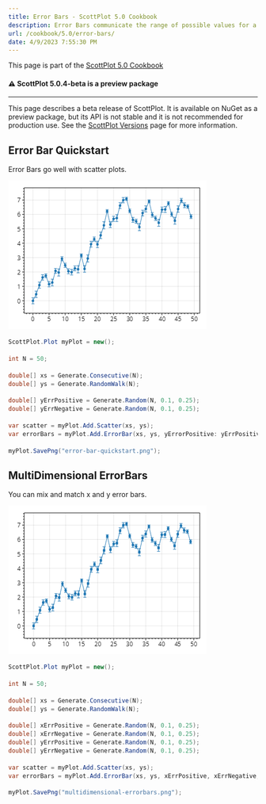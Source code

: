 ```yaml
---
title: Error Bars - ScottPlot 5.0 Cookbook
description: Error Bars communicate the range of possible values for a measurement
url: /cookbook/5.0/error-bars/
date: 4/9/2023 7:55:30 PM
---
```


This page is part of the [ScottPlot 5.0 Cookbook](../)


<div class='alert alert-warning' role='alert'><h4 class='alert-heading py-0 my-0'>⚠️ ScottPlot 5.0.4-beta is a preview package</h4><hr /><p class='mb-0'><span class='fw-semibold'>This page describes a beta release of ScottPlot.</span> It is available on NuGet as a preview package, but its API is not stable and it is not recommended for production use. See the <a href='https://scottplot.net/versions/'>ScottPlot Versions</a> page for more information. </p></div>



## Error Bar Quickstart

Error Bars go well with scatter plots.

[![](error-bar-quickstart.png)](error-bar-quickstart.png)

```cs
ScottPlot.Plot myPlot = new();

int N = 50;

double[] xs = Generate.Consecutive(N);
double[] ys = Generate.RandomWalk(N);

double[] yErrPositive = Generate.Random(N, 0.1, 0.25);
double[] yErrNegative = Generate.Random(N, 0.1, 0.25);

var scatter = myPlot.Add.Scatter(xs, ys);
var errorBars = myPlot.Add.ErrorBar(xs, ys, yErrorPositive: yErrPositive, yErrorNegative: yErrNegative, color: scatter.LineStyle.Color);

myPlot.SavePng("error-bar-quickstart.png");
```


## MultiDimensional ErrorBars

You can mix and match x and y error bars.

[![](multidimensional-errorbars.png)](multidimensional-errorbars.png)

```cs
ScottPlot.Plot myPlot = new();

int N = 50;

double[] xs = Generate.Consecutive(N);
double[] ys = Generate.RandomWalk(N);

double[] xErrPositive = Generate.Random(N, 0.1, 0.25);
double[] xErrNegative = Generate.Random(N, 0.1, 0.25);
double[] yErrPositive = Generate.Random(N, 0.1, 0.25);
double[] yErrNegative = Generate.Random(N, 0.1, 0.25);

var scatter = myPlot.Add.Scatter(xs, ys);
var errorBars = myPlot.Add.ErrorBar(xs, ys, xErrPositive, xErrNegative, yErrPositive, yErrNegative, scatter.LineStyle.Color);

myPlot.SavePng("multidimensional-errorbars.png");
```

